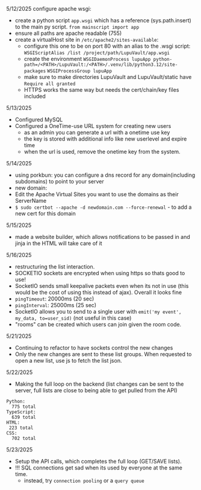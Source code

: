 5/12/2025
configure apache wsgi:
 - create a python script `app.wsgi` which has a reference (sys.path.insert) to the main py script. `from mainscript import app`
 - ensure all paths are apache readable (755)
 - create a virtualHost site in `/etc/apache2/sites-available`:
    - configure this one to be on port 80 with an alias to the .wsgi script: `WSGIScriptAlias /list /project/path/LupuVault/app.wsgi`
    - create the environment `WSGIDaemonProcess lupuApp python-path=/<PATH>/LupuVault:/<PATH>/.venv/lib/python3.12/site-packages` `WSGIProcessGroup lupuApp`
    - make sure to make directories LupuVault and LupuVault/static have `Require all granted`
    - HTTPS works the same way but needs the cert/chain/key files included

5/13/2025
 - Configured MySQL
 - Configured a OneTime-use URL system for creating new users
    - as an admin you can generate a url with a onetime use key
    - the key is stored with additional info like new userlevel and expire time
    - when the url is used, remove the onetime key from the system.

5/14/2025
 - using porkbun: you can configure a dns record for any domain(including subdomains) to point to your server
 - new domain:
 - Edit the Apache Virtual Sites you want to use the domains as their ServerName
 - `$ sudo certbot --apache -d newdomain.com --force-renewal` - to add a new cert for this domain

 5/15/2025
 - made a website builder, which allows notifications to be passed in and jinja in the HTML will take care of it

 5/16/2025
 - restructuring the list interaction.
 - SOCKETIO sockets are encrypted when using https so thats good to use!
 - SocketIO sends small keepalive packets even when its not in use (this would be the cost of using this instead of ajax). Overall it looks fine
 - `pingTimeout`: 20000ms (20 sec)
 - `pingInterval`: 25000ms (25 sec)
 - SocketIO allows you to send to a single user with `emit('my event', my_data, to=user_sid)` (not useful in this case)
 - "rooms" can be created which users can join given the room code.

5/21/2025
 - Continuing to refactor to have sockets control the new changes
 - Only the new changes are sent to these list groups. When requested to open a new list, use js to fetch the list json.

5/22/2025
 - Making the full loop on the backend (list changes can be sent to the server, full lists are close to being able to get pulled from the API)

```
Python:
  775 total
TypeScript:
  639 total
HTML:
 223 total
CSS:
  702 total
```

5/23/2025
 - Setup the API calls, which completes the full loop (GET/SAVE lists).
 - !!! SQL connections get sad when its used by everyone at the same time.
    - instead, try `connection pooling` or a `query queue`